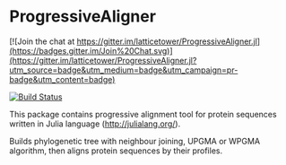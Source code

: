 # ProgressiveAligner

[![Join the chat at https://gitter.im/latticetower/ProgressiveAligner.jl](https://badges.gitter.im/Join%20Chat.svg)](https://gitter.im/latticetower/ProgressiveAligner.jl?utm_source=badge&utm_medium=badge&utm_campaign=pr-badge&utm_content=badge)

[![Build Status](https://travis-ci.org/latticetower/ProgressiveAligner.jl.svg?branch=master)](https://travis-ci.org/latticetower/ProgressiveAligner.jl)

This package contains progressive alignment tool for protein sequences written in Julia language (http://julialang.org/).

Builds phylogenetic tree with neighbour joining, UPGMA or WPGMA algorithm, then aligns protein sequences by their profiles.
